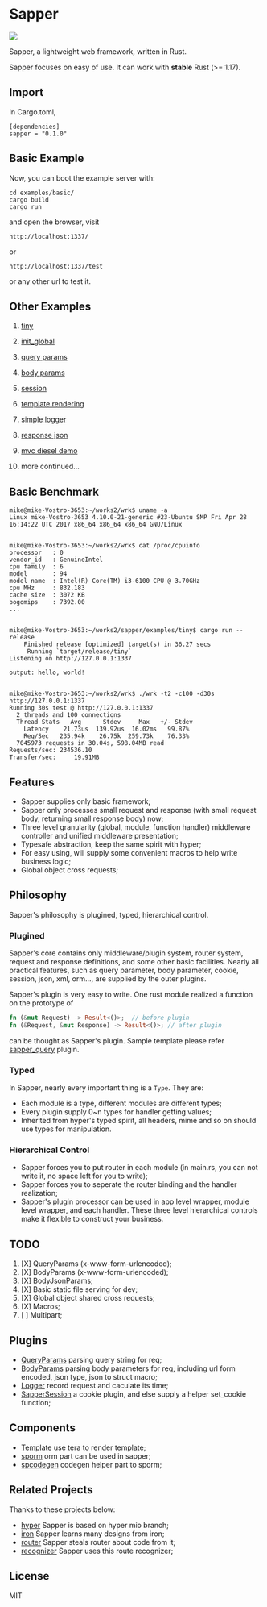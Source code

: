 # Sapper

![](https://travis-ci.org/sappworks/sapper.svg?branch=master)
 
Sapper, a lightweight web framework, written in Rust.

Sapper focuses on easy of use. It can work with **stable** Rust (>= 1.17).

## Import

In Cargo.toml,

```
[dependencies]
sapper = "0.1.0"
```

## Basic Example

Now, you can boot the example server with:

```
cd examples/basic/
cargo build
cargo run
```

and open the browser, visit 

`http://localhost:1337/`

or

`http://localhost:1337/test`

or any other url to test it.

## Other Examples

1. [tiny](https://github.com/sappworks/sapper/tree/master/examples/tiny)
2. [init_global](https://github.com/sappworks/sapper/tree/master/examples/init_global)
3. [query params](https://github.com/sappworks/sapper_query/tree/master/examples/basic)
4. [body params](https://github.com/sappworks/sapper_body/tree/master/examples/basic)
5. [session](https://github.com/sappworks/sapper_session/tree/master/examples/basic)
6. [template rendering](https://github.com/sappworks/sapper_tmpl/tree/master/examples/basic)
7. [simple logger](https://github.com/sappworks/sapper_logger/tree/master/examples/basic)
7. [response json](https://github.com/sappworks/sapper_examples/tree/master/res_json)
10. [mvc diesel demo](https://github.com/sappworks/sapper_examples/tree/master/mvc_example)
 
11.  more continued...

## Basic Benchmark

```
mike@mike-Vostro-3653:~/works2/wrk$ uname -a
Linux mike-Vostro-3653 4.10.0-21-generic #23-Ubuntu SMP Fri Apr 28 16:14:22 UTC 2017 x86_64 x86_64 x86_64 GNU/Linux


mike@mike-Vostro-3653:~/works2/wrk$ cat /proc/cpuinfo 
processor	: 0
vendor_id	: GenuineIntel
cpu family	: 6
model		: 94
model name	: Intel(R) Core(TM) i3-6100 CPU @ 3.70GHz
cpu MHz		: 832.183
cache size	: 3072 KB
bogomips	: 7392.00
...


mike@mike-Vostro-3653:~/works2/sapper/examples/tiny$ cargo run --release
    Finished release [optimized] target(s) in 36.27 secs
     Running `target/release/tiny`
Listening on http://127.0.0.1:1337

output: hello, world!


mike@mike-Vostro-3653:~/works2/wrk$ ./wrk -t2 -c100 -d30s http://127.0.0.1:1337
Running 30s test @ http://127.0.0.1:1337
  2 threads and 100 connections
  Thread Stats   Avg      Stdev     Max   +/- Stdev
    Latency    21.73us  139.92us  16.02ms   99.87%
    Req/Sec   235.94k    26.75k  259.73k    76.33%
  7045973 requests in 30.04s, 598.04MB read
Requests/sec: 234536.10
Transfer/sec:     19.91MB
```

## Features

- Sapper supplies only basic framework;
- Sapper only processes small request and response (with small request body, returning small response body) now;
- Three level granularity (global, module, function handler) middleware controller and unified middleware presentation; 
- Typesafe abstraction, keep the same spirit with hyper;
- For easy using, will supply some convenient macros to help write business logic;
- Global object cross requests;

## Philosophy

Sapper's philosophy is plugined, typed, hierarchical control.

### Plugined

Sapper's core contains only middleware/plugin system, router system, request and response definitions, and some other basic facilities. Nearly all practical features, such as query parameter, body parameter, cookie, session, json, xml, orm..., are supplied by the outer plugins.

Sapper's plugin is very easy to write. One rust module realized a function on the prototype of 

```rust
fn (&mut Request) -> Result<()>;  // before plugin
fn (&Request, &mut Response) -> Result<()>; // after plugin
```

can be thought as Sapper's plugin. Sample template please refer [sapper_query](https://github.com/sappworks/sapper_query) plugin.

### Typed

In Sapper, nearly every important thing is a `Type`. They are:

- Each module is a type, different modules are different types;
- Every plugin supply 0~n types for handler getting values;
- Inherited from hyper's typed spirit, all headers, mime and so on should use types for manipulation. 


### Hierarchical Control

- Sapper forces you to put router in each module (in main.rs, you can not write it, no space left for you to write);
- Sapper forces you to seperate the router binding and the handler realization;
- Sapper's plugin processor can be used in app level wrapper, module level wrapper, and each handler. These three level hierarchical controls make it flexible to construct your business.


## TODO

1. [X] QueryParams (x-www-form-urlencoded);
2. [X] BodyParams (x-www-form-urlencoded);
3. [X] BodyJsonParams;
3. [X] Basic static file serving for dev;
5. [X] Global object shared cross requests;
6. [X] Macros;
4. [ ] Multipart;



## Plugins

- [QueryParams](https://github.com/sappworks/sapper_query)  parsing query string for req;
- [BodyParams](https://github.com/sappworks/sapper_body) parsing body parameters for req, including url form encoded, json type, json to struct macro;
- [Logger](https://github.com/sappworks/sapper_logger) record request and caculate its time;
- [SapperSession](https://github.com/sappworks/sapper_session) a cookie plugin, and else supply a helper set_cookie function;


## Components

- [Template](https://github.com/sappworks/sapper_tmpl) use tera to render template;
- [sporm](https://github.com/sappworks/sporm) orm part can be used in sapper;
- [spcodegen](https://github.com/sappworks/spcodegen) codegen helper part to sporm;




## Related Projects

Thanks to these projects below:

- [hyper](https://github.com/hyperium/hyper) Sapper is based on hyper mio branch;
- [iron](https://github.com/iron/iron) Sapper learns many designs from iron;
- [router](https://github.com/iron/router) Sapper steals router about code from it;
- [recognizer](https://github.com/conduit-rust/route-recognizer.rs) Sapper uses this route recognizer;


## License

MIT
